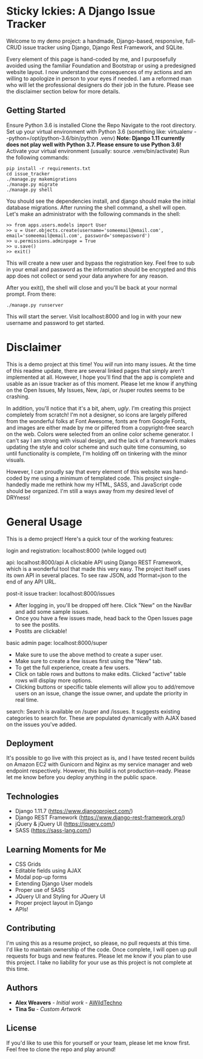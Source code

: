 # Sticky Ickies: A Django Issue Tracker

Welcome to my demo project: a handmade, Django-based, responsive, full-CRUD issue tracker using Django, Django Rest Framework, and SQLite.

Every element of this page is hand-coded by me, and I purposefully avoided using the familiar Foundation and Bootstrap or using a predesigned website layout. I now understand the consequences of my actions and am willing to apologize in person to your eyes if needed. I am a reformed man who will let the professional designers do their job in the future. Please see the disclaimer section below for more details.

## Getting Started

Ensure Python 3.6 is installed
Clone the Repo
Navigate to the root directory.
Set up your virtual environment with Python 3.6 (something like: virtualenv --python=/opt/python-3.6/bin/python .venv)
**Note: Django 1.11 currently does not play well with Python 3.7. Please ensure to use Python 3.6!**
Activate your virtual environment (usually: source .venv/bin/activate)
Run the following commands:

```
pip install -r requirements.txt
cd issue_tracker
./manage.py makemigrations
./manage.py migrate
./manage.py shell
```

You should see the dependencies install, and django should make the initial database migrations. After running the shell command, a shell will open. Let's make an administrator with the following commands in the shell:

```
>> from apps.users.models import User
>> u = User.objects.create(username='someemail@email.com', email='someemail@email.com', password='somepassword')
>> u.permissions.adminpage = True
>> u.save()
>> exit()
```

This will create a new user and bypass the registration key. Feel free to sub in your email and password as the information should be encrypted and this app does not collect or send your data anywhere for any reason.

After you exit(), the shell will close and you'll be back at your normal prompt. From there:

```
./manage.py runserver
```

This will start the server. Visit localhost:8000 and log in with your new username and password to get started.

# Disclaimer

This is a demo project at this time! You *will* run into many issues. At the time of this readme update, there are several linked pages that simply aren't implemented at all. However, I hope you'll find that the app is complete and usable as an issue tracker as of this moment. Please let me know if anything on the Open Issues, My Issues, New, /api, or /super routes seems to be crashing.

In addition, you'll notice that it's a bit, ahem, *ugly*. I'm creating this project completely from scratch! I'm not a designer, so icons are largely pilfered from the wonderful folks at Font Awesome, fonts are from Google Fonts, and images are either made by me or pilfered from a copyright-free search on the web. Colors were selected from an online color scheme generator. I can't say I am strong with visual design, and the lack of a framework makes updating the style and color scheme and such quite time consuming, so until functionality is complete, I'm holding off on tinkering with the minor visuals.

However, I can proudly say that every element of this website was hand-coded by me using a minimum of templated code. This project single-handedly made me rethink how my HTML, SASS, and JavaScript code should be organized. I'm still a ways away from my desired level of DRYness!

# General Usage

This is a demo project! Here's a quick tour of the working features:

login and registration:
localhost:8000 (while logged out)

api:
localhost:8000/api
A clickable API using Django REST Framework, which is a wonderful tool that made this very easy. The project itself uses its own API in several places.
To see raw JSON, add ?format=json to the end of any API URL.

post-it issue tracker:
localhost:8000/issues
- After logging in, you'll be dropped off here. Click "New" on the NavBar and add some sample issues.
- Once you have a few issues made, head back to the Open Issues page to see the postits.
- Postits are clickable!

basic admin page:
localhost:8000/super
- Make sure to use the above method to create a super user.
- Make sure to create a few issues first using the "New" tab.
- To get the full experience, create a few users.
- Click on table rows and buttons to make edits. Clicked "active" table rows will display more options.
- Clicking buttons or specific table elements will allow you to add/remove users on an issue, change the issue owner, and update the priority in real time.

search:
Search is available on /super and /issues. It suggests existing categories to search for. These are populated dynamically with AJAX based on the issues you've added.

## Deployment

It's possible to go live with this project as is, and I have tested recent builds on Amazon EC2 with Gunicorn and Nginx as my service manager and web endpoint respectively. However, this build is not production-ready. Please let me know before you deploy anything in the public space.

## Technologies

* Django 1.11.7 (https://www.djangoproject.com/)
* Django REST Framework (https://www.django-rest-framework.org/)
* jQuery & jQuery UI (https://jquery.com/)
* SASS (https://sass-lang.com/)

## Learning Moments for Me

* CSS Grids
* Editable fields using AJAX
* Modal pop-up forms
* Extending Django User models
* Proper use of SASS
* JQuery UI and Styling for JQuery UI
* Proper project layout in Django
* APIs!

## Contributing

I'm using this as a resume project, so please, no pull requests at this time. I'd like to maintain ownership of the code. Once complete, I will open up pull requests for bugs and new features. Please let me know if you plan to use this project. I take no liability for your use as this project is not complete at this time.

## Authors

* **Alex Weavers** - *Initial work* - [AWildTechno](https://github.com/awildtechno)
* **Tina Su** - *Custom Artwork*

## License
If you'd like to use this for yourself or your team, please let me know first. Feel free to clone the repo and play around!
